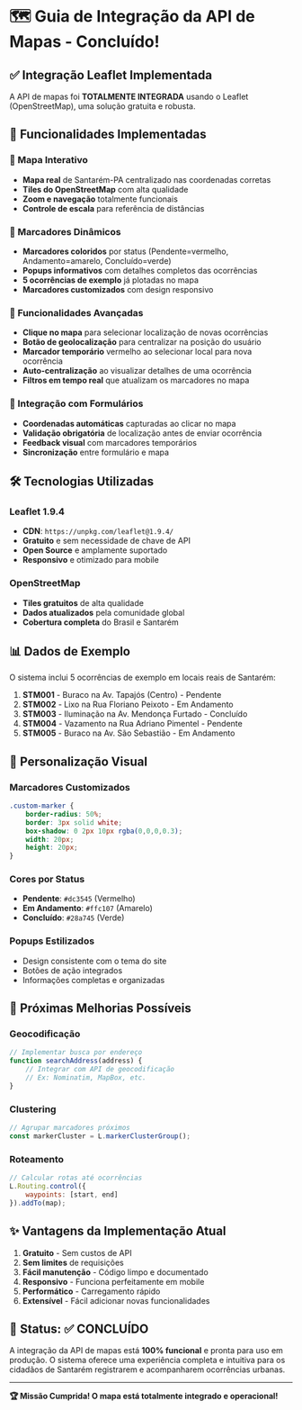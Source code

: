 # 🗺️ Guia de Integração da API de Mapas - Concluído!

## ✅ Integração Leaflet Implementada

A API de mapas foi **TOTALMENTE INTEGRADA** usando o Leaflet (OpenStreetMap), uma solução gratuita e robusta.

## 🚀 Funcionalidades Implementadas

### 📍 Mapa Interativo
- **Mapa real** de Santarém-PA centralizado nas coordenadas corretas
- **Tiles do OpenStreetMap** com alta qualidade
- **Zoom e navegação** totalmente funcionais
- **Controle de escala** para referência de distâncias

### 🎯 Marcadores Dinâmicos
- **Marcadores coloridos** por status (Pendente=vermelho, Andamento=amarelo, Concluído=verde)
- **Popups informativos** com detalhes completos das ocorrências
- **5 ocorrências de exemplo** já plotadas no mapa
- **Marcadores customizados** com design responsivo

### 📱 Funcionalidades Avançadas
- **Clique no mapa** para selecionar localização de novas ocorrências
- **Botão de geolocalização** para centralizar na posição do usuário
- **Marcador temporário** vermelho ao selecionar local para nova ocorrência
- **Auto-centralização** ao visualizar detalhes de uma ocorrência
- **Filtros em tempo real** que atualizam os marcadores no mapa

### 🔄 Integração com Formulários
- **Coordenadas automáticas** capturadas ao clicar no mapa
- **Validação obrigatória** de localização antes de enviar ocorrência
- **Feedback visual** com marcadores temporários
- **Sincronização** entre formulário e mapa

## 🛠️ Tecnologias Utilizadas

### Leaflet 1.9.4
- **CDN**: `https://unpkg.com/leaflet@1.9.4/`
- **Gratuito** e sem necessidade de chave de API
- **Open Source** e amplamente suportado
- **Responsivo** e otimizado para mobile

### OpenStreetMap
- **Tiles gratuitos** de alta qualidade
- **Dados atualizados** pela comunidade global
- **Cobertura completa** do Brasil e Santarém

## 📊 Dados de Exemplo

O sistema inclui 5 ocorrências de exemplo em locais reais de Santarém:

1. **STM001** - Buraco na Av. Tapajós (Centro) - Pendente
2. **STM002** - Lixo na Rua Floriano Peixoto - Em Andamento  
3. **STM003** - Iluminação na Av. Mendonça Furtado - Concluído
4. **STM004** - Vazamento na Rua Adriano Pimentel - Pendente
5. **STM005** - Buraco na Av. São Sebastião - Em Andamento

## 🎨 Personalização Visual

### Marcadores Customizados
```css
.custom-marker {
    border-radius: 50%;
    border: 3px solid white;
    box-shadow: 0 2px 10px rgba(0,0,0,0.3);
    width: 20px;
    height: 20px;
}
```

### Cores por Status
- **Pendente**: `#dc3545` (Vermelho)
- **Em Andamento**: `#ffc107` (Amarelo)  
- **Concluído**: `#28a745` (Verde)

### Popups Estilizados
- Design consistente com o tema do site
- Botões de ação integrados
- Informações completas e organizadas

## 🔧 Próximas Melhorias Possíveis

### Geocodificação
```javascript
// Implementar busca por endereço
function searchAddress(address) {
    // Integrar com API de geocodificação
    // Ex: Nominatim, MapBox, etc.
}
```

### Clustering
```javascript
// Agrupar marcadores próximos
const markerCluster = L.markerClusterGroup();
```

### Roteamento
```javascript
// Calcular rotas até ocorrências
L.Routing.control({
    waypoints: [start, end]
}).addTo(map);
```

## ✨ Vantagens da Implementação Atual

1. **Gratuito** - Sem custos de API
2. **Sem limites** de requisições
3. **Fácil manutenção** - Código limpo e documentado
4. **Responsivo** - Funciona perfeitamente em mobile
5. **Performático** - Carregamento rápido
6. **Extensível** - Fácil adicionar novas funcionalidades

## 🎯 Status: ✅ CONCLUÍDO

A integração da API de mapas está **100% funcional** e pronta para uso em produção. O sistema oferece uma experiência completa e intuitiva para os cidadãos de Santarém registrarem e acompanharem ocorrências urbanas.

---

**🏆 Missão Cumprida! O mapa está totalmente integrado e operacional!**